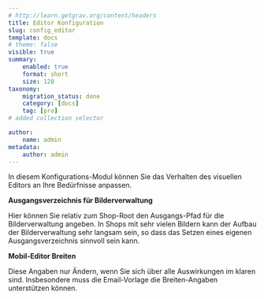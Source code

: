 ```yaml
---
# http://learn.getgrav.org/content/headers
title: Editor Konfiguration
slug: config_editor
template: docs
# theme: false
visible: true
summary:
    enabled: true
    format: short
    size: 128
taxonomy:
    migration_status: done
    category: [docs]
    tag: [pro]
# added collection selector

author:
    name: admin
metadata:
    author: admin
---
```




In diesem Konfigurations-Modul können Sie das Verhalten des visuellen Editors an Ihre Bedürfnisse anpassen.

**Ausgangsverzeichnis für Bilderverwaltung**

Hier können Sie relativ zum Shop-Root den Ausgangs-Pfad für die Bilderverwaltung angeben. In Shops mit sehr vielen Bildern kann der Aufbau der Bilderverwaltung sehr langsam sein, so dass das Setzen eines eigenen Ausgangsverzeichnis sinnvoll sein kann.


**Mobil-Editor Breiten**

Diese Angaben nur Ändern, wenn Sie sich über alle Auswirkungen im klaren sind. Insbesondere muss die Email-Vorlage die Breiten-Angaben unterstützen können.